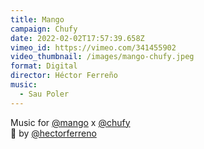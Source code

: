 ```yaml
---
title: Mango
campaign: Chufy
date: 2022-02-02T17:57:39.658Z
vimeo_id: https://vimeo.com/341455902
video_thumbnail: /images/mango-chufy.jpeg
format: Digital
director: Héctor Ferreño
music:
  - Sau Poler
---
```

Music for [@mango](https://www.instagram.com/mango/) x [@chufy](https://www.instagram.com/chufy/)\
🎥 by [@hectorferreno](https://www.instagram.com/hectorferreno/)